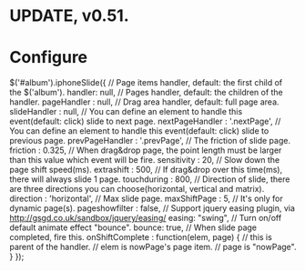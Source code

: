 # UPDATE, v0.51. #

# Configure #
$('#album').iphoneSlide({
    // Page items handler, default: the first child of the $('album').
    handler: null,
    // Pages handler, default: the children of the handler.
    pageHandler : null,
    // Drag area handler, default: full page area.
    slideHandler : null,
    // You can define an element to handle this event(default: click) slide to next page.
    nextPageHandler : '.nextPage',
    // You can define an element to handle this event(default: click) slide to previous page.
    prevPageHandler : '.prevPage',
    // The friction of slide page.
    friction : 0.325,
    // When drag&drop page, the point length must be larger than this value which event will be fire.
    sensitivity : 20,
    // Slow down the page shift speed(ms).
    extrashift : 500,
    // If drag&drop over this time(ms), there will always slide 1 page.
    touchduring : 800,
    // Direction of slide, there are three directions you can choose(horizontal, vertical and matrix).
    direction : 'horizontal',
    // Max slide page.
    maxShiftPage : 5,
    // It's only for dynamic page(s).
    pageshowfilter : false,
    // Support jquery easing plugin, via http://gsgd.co.uk/sandbox/jquery/easing/
    easing: "swing",
    // Turn on/off default animate effect "bounce".
    bounce: true,
    // When slide page completed, fire this.
    onShiftComplete : function(elem, page) {
        // this is parent of the handler.
        // elem is nowPage's page item.
        // page is "nowPage".
    }
});
